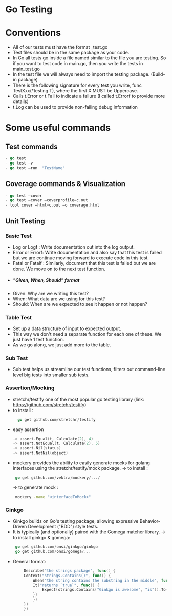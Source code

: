 # Go Testing

# Conventions
-  All of our tests must have the format <filename>_test.go
- Test files should be in the same package as your code.
- In Go all tests go inside a file named similar to the file you are testing. So if you want to test code in main.go, then you write the tests in main_test.go
- In the test file we will always need to import the testing package. (Build-in package)
- There is the following signature for every test you write, func TestXxx(*testing.T), where the first X MUST be Uppercase.
- Calls t.Error or t.Fail to indicate a failure (I called t.Errorf to provide more details)
- t.Log can be used to provide non-failing debug information

# Some useful commands 
## Test commands 
  ```go
- go test
- go test –v 
- go test –run  "TestName"
  ```

## Coverage commands &  Visualization 
  ```go
- go test –cover
- go test –cover –coverprofile=c.out
- tool cover –html=c.out –o coverage.html
  ```

## Unit Testing
### Basic Test
- Log or Logf :  Write documentation out into the log output.
- Error or Errorf: Write documentation and also say that this test is failed but we are continue moving forward to execute code in this test.
- Fatal or Fatalf : Similarly, document that this test is failed but we are done. We move on to the next test function.
- ##### "Given, When, Should" format
- Given: Why are we writing this test?
- When: What data are we using for this test?
- Should: When are we expected to see it happen or not happen?

### Table Test
- Set up a data structure of input to expected output.
- This way we don't need a separate function for each one of these. We just have 1 test function.
- As we go along, we just add more to the table.

### Sub Test 
- Sub test helps us streamline our test functions, filters out command-line level big tests into smaller sub tests.

### Assertion/Mocking
- stretchr/testify  one of the most popular go testing library (link: https://github.com/stretchr/testify)
- to install : 
  ```go
    go get github.com/stretchr/testify
  ```
- easy assertion
    ```go
    -> assert.Equal(t, Calculate(2), 4)
    -> assert.NotEqual(t, Calculate(2), 5)
    -> assert.Nil(status)
    -> assert.NotNil(object)
    ```
- mockery provides the ability to easily generate mocks for golang interfaces using the stretchr/testify/mock package. 
    -> to install : 
    ```go
     go get github.com/vektra/mockery/.../
    ```
    -> to generate mock : 
    ```bash
     mockery -name "<interfaceToMock>"
    ```

### Ginkgo
- Ginkgo builds on Go's testing package, allowing expressive Behavior-Driven Development ("BDD") style tests. 
- It is typically (and optionally) paired with the Gomega matcher library.
    -> to install ginkgo & gomega: 
    ```go
     go get github.com/onsi/ginkgo/ginkgo
     go get github.com/onsi/gomega/...
    ```
- General format:
```go
        Describe("the strings package", func() {
        Context("strings.Contains()", func() {
            When("the string contains the substring in the middle", func() {
            It("returns `true`", func() {
                Expect(strings.Contains("Ginkgo is awesome", "is")).To(BeTrue())
            })
            })
        })
        })
```